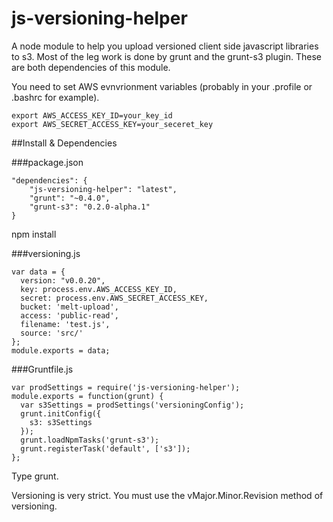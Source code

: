 # js-versioning-helper

A node module to help you upload versioned client side javascript libraries to s3. Most of the leg work is done
by grunt and the grunt-s3 plugin. These are both dependencies of this module.

You need to set AWS evnvrionment variables (probably in your .profile or .bashrc for example).

    export AWS_ACCESS_KEY_ID=your_key_id
    export AWS_SECRET_ACCESS_KEY=your_seceret_key

##Install & Dependencies

###package.json

    "dependencies": {
        "js-versioning-helper": "latest",
        "grunt": "~0.4.0",
        "grunt-s3": "0.2.0-alpha.1"
    }

npm install

###versioning.js

    var data = {
      version: "v0.0.20",
      key: process.env.AWS_ACCESS_KEY_ID,
      secret: process.env.AWS_SECRET_ACCESS_KEY,
      bucket: 'melt-upload',
      access: 'public-read',
      filename: 'test.js',
      source: 'src/'
    };
    module.exports = data;


###Gruntfile.js

    var prodSettings = require('js-versioning-helper');
    module.exports = function(grunt) {
      var s3Settings = prodSettings('versioningConfig');
      grunt.initConfig({
        s3: s3Settings
      });
      grunt.loadNpmTasks('grunt-s3');
      grunt.registerTask('default', ['s3']);
    };


Type grunt.

Versioning is very strict. You must use the vMajor.Minor.Revision method of versioning.